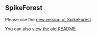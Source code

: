 ## SpikeForest

Please use the [new version of SpikeForest](https://github.com/flatironinstitute/spikeforest2).

You can also [view the old README](./README_old.md).

